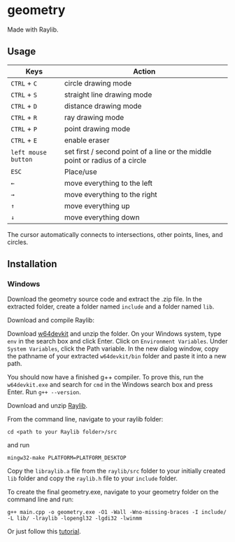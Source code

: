 # geometry
Made with Raylib.

## Usage

| Keys                          | Action                                                                       |
|-------------------------------|------------------------------------------------------------------------------|
| `CTRL` + `C`                  | circle drawing mode                                                          |
| `CTRL` + `S`                  | straight line drawing mode                                                   |
| `CTRL` + `D`                  | distance drawing mode                                                        |
| `CTRL` + `R`                  | ray drawing mode                                                             |
| `CTRL` + `P`                  | point drawing mode                                                           |
| `CTRL` + `E`                  | enable eraser                                                                |
| `left mouse button`           | set first / second point of a line or the middle point or radius of a circle |
| `ESC`                         | Place/use                                                                    |
| `←`                           | move everything to the left                                                  |
| `→`                           | move everything to the right                                                 |
| `↑`                           | move everything up                                                           |
| `↓`                           | move everything down                                                         |


The cursor automatically connects to intersections, other points, lines, and circles.

## Installation
### Windows

Download the geometry source code and extract the .zip file.
In the extracted folder, create a folder named `include` and a folder named `lib`.

Download and compile Raylib:

Download [w64devkit](https://github.com/skeeto/w64devkit/releases/download/v1.11.0/w64devkit-1.11.0.zip) and unzip the folder.
On your Windows system, type `env` in the search box and click Enter. Click on `Environment Variables`. Under `System Variables`, click the Path variable. In the new dialog window, copy the pathname of your extracted `w64devkit/bin` folder and paste it into a new path.

You should now have a finished g++ compiler. To prove this, run the `w64devkit.exe` and search for `cmd` in the Windows search box and press Enter. Run `g++ --version`.

Download and unzip [Raylib](https://github.com/raysan5/raylib).

From the command line, navigate to your raylib folder:
```
cd <path to your Raylib folder>/src
```
and run
```
mingw32-make PLATFORM=PLATFORM_DESKTOP
```

Copy the `libraylib.a` file from the `raylib/src` folder to your initially created `lib` folder and copy the `raylib.h` file to your `include` folder.

To create the final geometry.exe, navigate to your geometry folder on the command line and run:

```
g++ main.cpp -o geometry.exe -O1 -Wall -Wno-missing-braces -I include/ -L lib/ -lraylib -lopengl32 -lgdi32 -lwinmm
```

Or just follow this [tutorial](https://www.youtube.com/watch?v=HPDLTQ4J_zQ).
